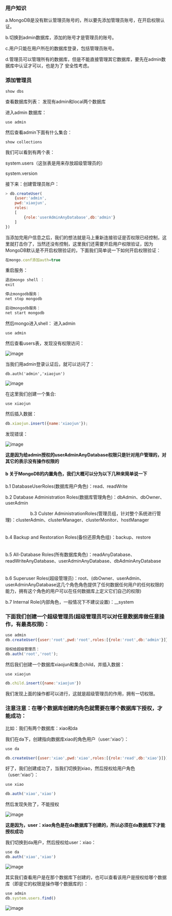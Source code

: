 ### 用户知识

a.MongoDB是没有默认管理员账号的，所以要先添加管理员账号，在开启权限认证。

b.切换到admin数据库，添加的账号才是管理员的账号。

c.用户只能在用户所在的数据库登录，包括管理员账号。


d.管理员可以管理所有的数据库，但是不能直接管理其它数据库，要先在admin数据库中认证才可以，也是为了 安全性考虑。


### 添加管理员
```
show dbs
```

查看数据库列表：
发现有admin和local两个数据库

进入admin 数据库：
```
use admin
```
然后查看admin下面有什么集合：
```
show collections
```

我们可以看到有两个表：


system.users（这张表是用来存放超级管理员的）

system.version

接下来：创建管理员账户：
```js
> db.createUser(
    {user:'admin',
    pwd:'xiaojun',
    roles:
    [
        {role:'userAdminAnyDatabase',db:'admin'}
    ]
})
```


当添加完用户信息之后，我们的想法就是马上重新连接验证是否权限已经控制，这里就打击你了，当然还没有控制，这里我们还需要开启用户权限验证，因为MongoDB默认是不开启权限验证的，下面我们简单说一下如何开启权限验证：

```js
在mongo.conf添加auth=true
```

重启服务：
```js
退出mongo shell ：
exit

停止mongodb服务：
net stop mongodb

启动mongodb服务：
net start mongodb


```

然后mongo进入shell：
进入admin
```
use admin
```

然后查看users表，发现没有权限访问：

![image](http://note.youdao.com/yws/api/personal/file/072CA2E68FAA4100AD9B36EE0D659387?method=download&shareKey=01fe18f0f4b959f602f0ce3d6b26102e)


当我们用admin登录认证后，就可以访问了：
```
db.auth('admin','xiaojun')
```

![image](http://note.youdao.com/yws/api/personal/file/1155C698BB83475080270F34E4299D94?method=download&shareKey=2c84c0dbfbea2c12f12a5e2656f54f2d)

在这里我们创建一个集合:
```
use xiaojun

```
然后插入数据：
```js
db.xiaojun.insert({name:'xiaojun'});
```
发现错误：

![image](http://note.youdao.com/yws/api/personal/file/0355CC3333B24B0B97F89853665BF3CF?method=download&shareKey=a7c12ddff5eb3f1b997f3ba02dc854ee)

**这是因为给admin授权的userAdminAnyDatabase权限只是针对用户管理的，对其它的表示没有操作权限的**



#### b 关于MongoDB的内置角色，我们大概可以分为以下几种来简单说一下
b.1 DatabaseUserRoles(数据库用户角色)：read、readWrite


b.2 Database Administration Roles(数据库管理角色)：dbAdmin、dbOwner、userAdmin

　
　　　　
b.3 Culster AdministrationRoles(管理员组，针对整个系统进行管理)：clusterAdmin、clusterManager、clusterMonitor、hostManager
　　　　

b.4 Backup and Restoration Roles(备份还原角色组)：backup、restore
　　　　

b.5 All-Database Roles(所有数据库角色)：readAnyDatabase、readWriteAnyDatabase、userAdminAnyDatabase、dbAdminAnyDatabase
　　　　

b.6 Superuser Roles(超级管理员)：root、(dbOwner、userAdmin、userAdminAnyDatabase这几个角色角色提供了任何数据任何用户的任何权限的能力，拥有这个角色的用户可以在任何数据库上定义它们自己的权限)
　　　　

b.7  Internal Role(内部角色，一般情况下不建议设置)：__system



### 下面我们创建一个超级管理员(超级管理员可以对任意数据库做任意操作，有最高权限)：
```js
use admin
db.createUser({user:'root',pwd:'root',roles:[{role:'root',db:'admin'}]})

授权给超级管理员：
db.auth('root','root');
```
然后我们创建一个数据库xiaojun和集合child，并插入数据：

```js
use xiaojun

db.child.insert({name:'xiaojun'})

```
我们发现上面的操作都可以进行，这就是超级管理员的作用，拥有一切权限。

### 注意注意：在哪个数据库创建的角色就需要在哪个数据库下授权，才能成功：
比如：我们有两个数据库：xiao和da

我们在da下，创建指向数据库xiao的角色用户（user:'xiao'）：
```js
use da

db.createUser({user:'xiao',pwd:'xiao',roles:[{role:'read',db:'xiao'}]})

```
好了，我们创建成功了，当我们切换到xiao，然后授权给用户角色（user:'xiao'）：

```js
use xiao

db.auth('xiao','xiao')
```
然后发现失败了，不能授权

![image](http://note.youdao.com/yws/api/personal/file/5C0F61E33ABC4CFAA1A99AE1B66B9740?method=download&shareKey=764525a634678047bf4d22bb26597333)

**这是因为，user：xiao角色是在da数据库下创建的，所以必须在da数据库下才能授权成功**

我们切换到da用户，然后授权给user：xiao：
```js
use da
db.auth('xiao','xiao')
```
![image](http://note.youdao.com/yws/api/personal/file/58F3FD40956A4F339617F85462B67165?method=download&shareKey=86f81545302d78304cbef624cf8aafcc)


其实我们查看用户是在那个数据库下创建的，也可以查看该用户是授权给哪个数据库（即是它的权限是操作哪个数据库的）：
```js
use admin
db.system.users.find()
```

![image](http://note.youdao.com/yws/api/personal/file/C22E3B84D5A34BDF91DF6306FC04FAA5?method=download&shareKey=4204de5c6b8c550a4192491ea3993455)













